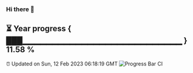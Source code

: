 ### Hi there 👋
⏳ Year progress { ███▁▁▁▁▁▁▁▁▁▁▁▁▁▁▁▁▁▁▁▁▁▁▁▁▁▁▁ } 11.58 %
---
⏰ Updated on Sun, 12 Feb 2023 06:18:19 GMT
![Progress Bar CI](https://github.com/liununu/liununu/workflows/Progress%20Bar%20CI/badge.svg)
